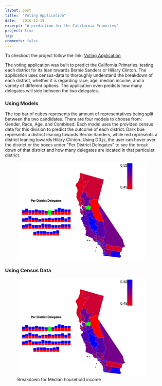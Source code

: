 ```yaml
---
layout: post
title:  "Voting Application"
date:   2016-12-19
excerpt: "A prediction for the California Primaries"
project: true
tag:
comments: false
---
```


To checkout the project follow the link:
<a href="https://enigmatic-bayou-53008.herokuapp.com/">Voting Application</a>

The voting application was built to predict the California Primaries, testing each district for its lean towards Bernie Sanders or Hillary Clinton. The application uses census-data to thoroughly understand the breakdown of each district, whether it is regarding race, age, median income, and a variety of different options. The application even predicts how many delegates will side between the two delegates. 

### Using Models

The top bar of cubes represents the amount of representatives being split between the two candidates. There are four models to choose from: Gender, Race, Age, and Combined. Each model uses the provided census data for this division to predict the outcome of each district. Dark bue represents a district leaning towards Bernie Sanders, while red represents a district leaning towards Hilary Clinton. Using D3.js, the user can hover over the district or the boxes under "Per District Delegates" to see the break down of that district and how many delegates are located in that particular district. 

<figure>
	<img src="../assets/ui/cal1.png">
</figure>

### Using Census Data

<figure>
	<img src="../assets/ui/cal1.png">
	<figcaption>Breakdown for Median household income</figcaption>
</figure>